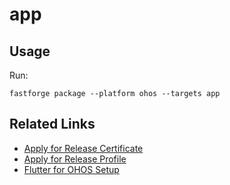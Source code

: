 # app

## Usage

Run:

```shell
fastforge package --platform ohos --targets app
```

## Related Links

- [Apply for Release Certificate](https://developer.huawei.com/consumer/en/doc/app/agc-help-add-releasecert-0000001946273961)
- [Apply for Release Profile](https://developer.huawei.com/consumer/en/doc/app/agc-help-add-releaseprofile-0000001914714796)
- [Flutter for OHOS Setup](https://gitcode.com/openharmony-tpc/flutter_flutter/tree/3.22.0-ohos)
